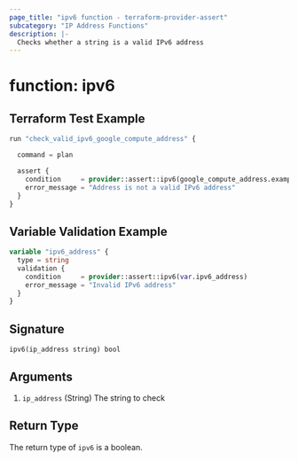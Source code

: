 ```yaml
---
page_title: "ipv6 function - terraform-provider-assert"
subcategory: "IP Address Functions"
description: |-
  Checks whether a string is a valid IPv6 address
---
```


# function: ipv6



## Terraform Test Example

```terraform
run "check_valid_ipv6_google_compute_address" {

  command = plan

  assert {
    condition     = provider::assert::ipv6(google_compute_address.example.address)
    error_message = "Address is not a valid IPv6 address"
  }
}
```

## Variable Validation Example

```terraform
variable "ipv6_address" {
  type = string
  validation {
    condition     = provider::assert::ipv6(var.ipv6_address)
    error_message = "Invalid IPv6 address"
  }
}
```

## Signature

<!-- signature generated by tfplugindocs -->
```text
ipv6(ip_address string) bool
```

## Arguments

<!-- arguments generated by tfplugindocs -->
1. `ip_address` (String) The string to check


## Return Type

The return type of `ipv6` is a boolean.
